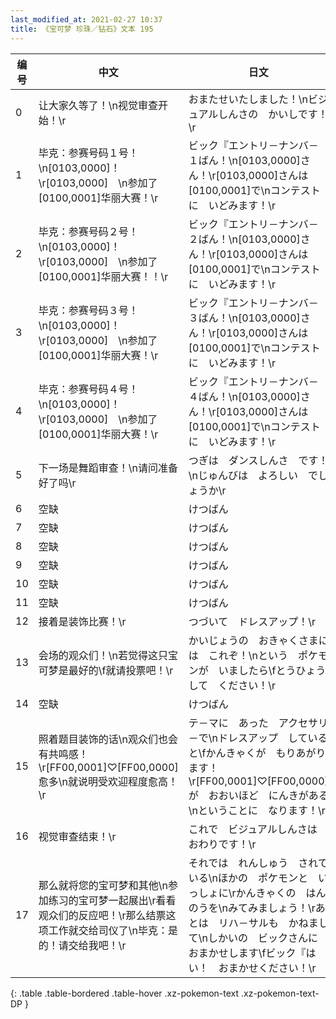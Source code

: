 ```yaml
---
last_modified_at: 2021-02-27 10:37
title: 《宝可梦 珍珠／钻石》文本 195
---
```

| 编号 | 中文 | 日文 |
| ---- | ---- | ---- |
| 0 | 让大家久等了！\n视觉审查开始！\r | おまたせいたしました！\nビジュアルしんさの　かいしです！\r |
| 1 | 毕克：参赛号码１号！\n[0103,0000]！\r[0103,0000]　\n参加了[0100,0001]华丽大赛！\r | ビック『エントリ－ナンバ－　１ばん！\n[0103,0000]さん！\r[0103,0000]さんは　[0100,0001]で\nコンテストに　いどみます！\r |
| 2 | 毕克：参赛号码２号！\n[0103,0000]！\r[0103,0000]　\n参加了[0100,0001]华丽大赛！！\r | ビック『エントリ－ナンバ－　２ばん！\n[0103,0000]さん！\r[0103,0000]さんは　[0100,0001]で\nコンテストに　いどみます！\r |
| 3 | 毕克：参赛号码３号！\n[0103,0000]！\r[0103,0000]　\n参加了[0100,0001]华丽大赛！\r | ビック『エントリ－ナンバ－　３ばん！\n[0103,0000]さん！\r[0103,0000]さんは　[0100,0001]で\nコンテストに　いどみます！\r |
| 4 | 毕克：参赛号码４号！\n[0103,0000]！\r[0103,0000]　\n参加了[0100,0001]华丽大赛！\r | ビック『エントリ－ナンバ－　４ばん！\n[0103,0000]さん！\r[0103,0000]さんは　[0100,0001]で\nコンテストに　いどみます！\r |
| 5 | 下一场是舞蹈审查！\n请问准备好了吗\r | つぎは　ダンスしんさ　です！\nじゅんびは　よろしい　でしょうか\r |
| 6 | 空缺 | けつばん |
| 7 | 空缺 | けつばん |
| 8 | 空缺 | けつばん |
| 9 | 空缺 | けつばん |
| 10 | 空缺 | けつばん |
| 11 | 空缺 | けつばん |
| 12 | 接着是装饰比赛！\r | つづいて　ドレスアップ！\r |
| 13 | 会场的观众们！\n若觉得这只宝可梦是最好的\f就请投票吧！\r | かいじょうの　おきゃくさまには　これぞ！\nという　ポケモンが　いましたら\fとうひょうして　ください！\r |
| 14 | 空缺 | けつばん |
| 15 | 照着题目装饰的话\n观众们也会有共鸣感！\r[FF00,0001]♡[FF00,0000]愈多\n就说明受欢迎程度愈高！\r | テ－マに　あった　アクセサリ－で\nドレスアップ　していると\fかんきゃくが　もりあがります！\r[FF00,0001]♡[FF00,0000]が　おおいほど　にんきがある\nということに　なります！\r |
| 16 | 视觉审查结束！\r | これで　ビジュアルしんさは　おわりです！\r |
| 17 | 那么就将您的宝可梦和其他\n参加练习的宝可梦一起展出\r看看观众们的反应吧！\r那么结票这项工作就交给司仪了\n毕克：是的！请交给我吧！\r | それでは　れんしゅう　されている\nほかの　ポケモンと　いっしょに\rかんきゃくの　はんのうを\nみてみましょう！\rあとは　リハ－サルも　かねまして\nしかいの　ビックさんに　おまかせします\fビック『はい！　おまかせください！\r |
{: .table .table-bordered .table-hover .xz-pokemon-text .xz-pokemon-text-DP }
